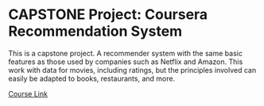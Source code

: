 # CAPSTONE Project: Coursera Recommendation System
This is a capstone project. A recommender system with the same basic features as those used by companies such as Netflix and Amazon. This work with data for movies, including ratings, but the principles involved can easily be adapted to books, restaurants, and more.

[Course Link](https://www.coursera.org/learn/java-programming-recommender)
